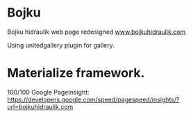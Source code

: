 # Bojku
Bojku hidraulik web page redesigned www.bojkuhidraulik.com

Using unitedgallery plugin for gallery.
# Materialize framework.

100/100 Google PageInsight: https://developers.google.com/speed/pagespeed/insights/?url=bojkuhidraulik.com
